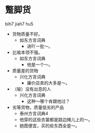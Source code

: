 # 蹩脚货
bih7 jiah7 hu5
+ 货物质量不好。
  * 如东方言词典
    - 进吖一批～。
+ 比喻本领不强。
  * 如东方言词典
    - 他是一个～。
+ 质量差的货物
  * 兴化方言词典
    - 廉价店卖的大多是～。
+ （喻）没有出息的人
  * 兴化方言词典
    - 这种～哪个肯跟他过？
+ 劣等货物，质量低劣的产品
  * 泰州方言词典4
  - 他穿的这些衣裳都是路边摊儿上的～。
  - 她图便宜，买的些东西全是～。
